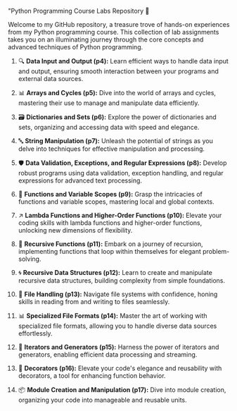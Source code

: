 "Python Programming Course Labs Repository 🐍

Welcome to my GitHub repository, a treasure trove of hands-on experiences from my Python programming course. This collection of lab assignments takes you on an illuminating journey through the core concepts and advanced techniques of Python programming.

1. 🔍 **Data Input and Output (p4):** Learn efficient ways to handle data input and output, ensuring smooth interaction between your programs and external data sources.

2. 📊 **Arrays and Cycles (p5):** Dive into the world of arrays and cycles, mastering their use to manage and manipulate data efficiently.

3. 🗃️ **Dictionaries and Sets (p6):** Explore the power of dictionaries and sets, organizing and accessing data with speed and elegance.

4. 🔤 **String Manipulation (p7):** Unleash the potential of strings as you delve into techniques for effective manipulation and processing.

5. 🛡️ **Data Validation, Exceptions, and Regular Expressions (p8):** Develop robust programs using data validation, exception handling, and regular expressions for advanced text processing.

6. 📜 **Functions and Variable Scopes (p9):** Grasp the intricacies of functions and variable scopes, mastering local and global contexts.

7. ↗️ **Lambda Functions and Higher-Order Functions (p10):** Elevate your coding skills with lambda functions and higher-order functions, unlocking new dimensions of flexibility.

8. 🔄 **Recursive Functions (p11):** Embark on a journey of recursion, implementing functions that loop within themselves for elegant problem-solving.

9. 🌀 **Recursive Data Structures (p12):** Learn to create and manipulate recursive data structures, building complexity from simple foundations.

10. 📁 **File Handling (p13):** Navigate file systems with confidence, honing skills in reading from and writing to files seamlessly.

11. 📊 **Specialized File Formats (p14):** Master the art of working with specialized file formats, allowing you to handle diverse data sources effortlessly.

12. 🔄 **Iterators and Generators (p15):** Harness the power of iterators and generators, enabling efficient data processing and streaming.

13. 🎨 **Decorators (p16):** Elevate your code's elegance and reusability with decorators, a tool for enhancing function behavior.

14. 📦 **Module Creation and Manipulation (p17):** Dive into module creation, organizing your code into manageable and reusable units.
